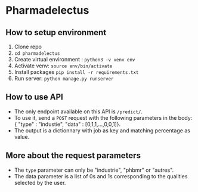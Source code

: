 # Pharmadelectus

## How to setup environment
1. Clone repo
2. `cd pharmadelectus`
3. Create virtual environment : `python3 -v venv env`
4. Activate venv: `source env/bin/activate`
5. Install packages `pip install -r requirements.txt`
6. Run server: `python manage.py runserver`

## How to use API
- The only endpoint available on this API is `/predict/`.
- To use it, send a `POST` request with the following parameters in the body:
{ "type" : "industie", "data" : [0,1,1,...,0,0,1]}.
- The output is a dictionnary with job as key and matching percentage as value.

## More about the request parameters
- The `type` parameter can only be "industrie", "phbmr" or "autres".
- The data parameter is a list of 0s and 1s corresponding to the qualities selected by the user.
